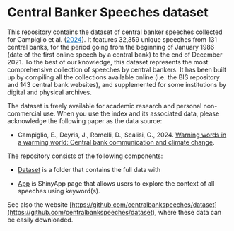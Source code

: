# Central Banker Speeches dataset

This repository contains the dataset of central banker speeches collected for Campiglio et al. (<a style="color:#0569b9;" href="" target="_blank" rel="noopener">2024</a>). It features 32,359 unique speeches from 131 central banks, for the period going from the beginning of January 1986 (date of the first online speech by a central bank) to the end of December 2021.
To the best of our knowledge, this dataset represents the most comprehensive collection of speeches by central bankers. It has been built up by compiling all the collections available online (i.e. the BIS repository and 143 central bank websites), and supplemented for some institutions by digital and physical archives. 

The dataset is freely available for academic research and personal non-commercial use.
When you use the index and its associated data, please acknowledge the following paper as the data source:
- Campiglio, E., Deyris, J., Romelli, D., Scalisi, G., 2024. [Warning words in a warming world: Central bank communication and climate change]().


The repository consists of the following components:

- [Dataset](https://github.com/DRomelli/cbspeeches/tree/main/dataset) is a folder that contains the full data with 
  
- [App](https://centralbankspeeches.shinyapps.io/explorer/) is ShinyApp page that allows users to explore the context of all speeches using keyword(s). 

See also the website [https://github.com/centralbankspeeches/dataset](https://github.com/centralbankspeeches/dataset), where these data can be easily downloaded. 

